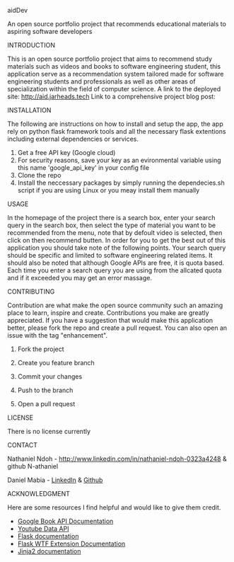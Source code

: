 aidDev

An open source portfolio project that recommends educational materials to aspiring software developers

INTRODUCTION

This is an open source portfolio project that aims to recommend study materials such as videos and books to software engineering student, this application serve as a recommendation system tailored made for software engineering students and professionals as well as other areas of specialization within the field of computer science.
A link to the deployed site: http://aid.jarheads.tech
Link to a comprehensive project blog post: 

INSTALLATION

The following are instructions on how to install and setup the app, the app rely on python flask framework tools and all the necessary flask extentions including external dependencies or services.
<ol>
<li>Get a free API key (Google cloud)</li>
<li>For security reasons, save your key as an evironmental variable using this name 'google_api_key' in your config file 
<li>Clone the repo</li>

<li>Install the neccessary packages by simply running the dependecies.sh script if you are using Linux or you meay install them manually</li>
</ol>

USAGE

In the homepage of the project there is a search box, enter your search query in the search box, then select the type of material you want to be recommended from the menu, note that by defoult video is selected, then click on then recommend butten.
In order for you to get the best out of this application you should take note of the following points.
Your search query should be specific and limited to software engineering related items.
It should also be noted that although Google APIs are free, it is quota based.
Each time you enter a search query you are using from the allcated quota and if it exceeded you may get an error massage.

CONTRIBUTING

Contribution are what make the open source community such an amazing place to learn, inspire and create.
Contributions you make are greatly appreciated.
If you have a suggestion that would make this application better, please fork the repo and create a pull request.
You can also open an issue with the tag "enhancement".

1. Fork the project

2. Create you feature branch

3. Commit your changes

4. Push to the branch

5. Open a pull request

LICENSE

There is no license currently

CONTACT

Nathaniel Ndoh - http://www.linkedin.com/in/nathaniel-ndoh-0323a4248 & github N-athaniel

Daniel Mabia - <a href="https://www.linkedin.com/in/daniel-mabia">LinkedIn</a> & <a href="https://github.com/princedan-123">Github</a>

ACKNOWLEDGMENT

Here are some resources I find helpful and would like to give them credit.
<ul>
<li><a href="https://developers.google.com/books/docs/v1/using">Google Book API Documentation </a></li>
<li><a href="https://developers.google.com/youtube/v3">Youtube Data API </a></li>
<li><a href="https://flask.palletsprojects.com/en/3.0.x/">Flask documentation</a></li>
<li><a href="https://flask-wtf.readthedocs.io/en/1.2.x/"> Flask WTF Extension Documentation</a></li>
<li><a href="https://jinja.palletsprojects.com/en/3.1.x/">Jinja2 documentation</a></li>
</ul>
